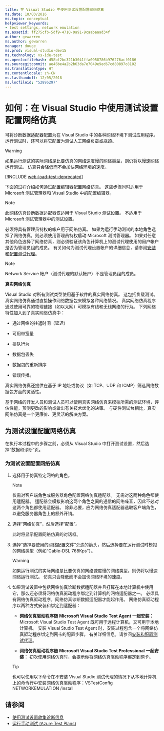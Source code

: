 ```yaml
---
title: 在 Visual Studio 中使用测试设置配置网络仿真
ms.date: 10/03/2016
ms.topic: conceptual
helpviewer_keywords:
- test settings, network emulation
ms.assetid: ff275cfb-5df9-4710-9a91-9caabaaad34f
author: gewarren
ms.author: gewarren
manager: douge
ms.prod: visual-studio-dev15
ms.technology: vs-ide-test
ms.openlocfilehash: d58bf2bc321b3041ffa0958786b976276acf0186
ms.sourcegitcommit: ae46be4a2b2b63da7e7049e9ed67cd80897c8102
ms.translationtype: HT
ms.contentlocale: zh-CN
ms.lasthandoff: 12/05/2018
ms.locfileid: "52896297"
---
```

# <a name="how-to-configure-network-emulation-using-test-settings-in-visual-studio"></a>如何：在 Visual Studio 中使用测试设置配置网络仿真

可将诊断数据适配器配置为在 Visual Studio 中的各种网络环境下测试应用程序。 运行测试时，还可以将它配置为测试人工网络负载或瓶颈。

> [!WARNING]
> 如果运行测试的实际网络是比要仿真的网络速度慢的网络类型，则仍将以慢速网络运行测试。 仿真只会降低而不会加快网络环境的速度。

[!INCLUDE [web-load-test-deprecated](includes/web-load-test-deprecated.md)]

下面的过程介绍如何通过配置编辑器配置网络仿真。 这些步骤同时适用于 Microsoft 测试管理器和 Visual Studio 中的配置编辑器。

> [!NOTE]
> 此网络仿真诊断数据适配器仅适用于 Visual Studio 测试设置。 不适用于 Microsoft 测试管理器中的测试设置。

必须将具有管理员特权的帐户用于网络仿真。 如果为运行手动测试的本地角色选择了网络仿真，则必须使用管理员特权启动 Microsoft 测试管理器。 如果对任意其他角色选择了网络仿真，则必须验证该角色计算机上的测试代理使用的用户帐户是否为管理员组的成员。 有关如何为测试代理设置帐户的详细信息，请参阅[安装和配置测试代理](../test/lab-management/install-configure-test-agents.md)。

> [!NOTE]
> Network Service 帐户（测试代理的默认帐户）不是管理员组的成员。

**真实网络仿真**

Visual Studio 对所有测试类型使用基于软件的真实网络仿真。 这包括负载测试。 真实网络仿真通过直接操作网络数据包来模拟各种网络情况。 真实网络仿真程序通过使用可靠的物理链接（如以太网）可模拟有线和无线网络的行为。 下列网络特性加入到了真实网络仿真中：

- 通过网络的往返时间（延迟）

- 可用带宽量

- 排队行为

- 数据包丢失

- 数据包的重新排序

- 错误传播。

真实网络仿真还提供在基于 IP 地址或协议（如 TCP、UDP 和 ICMP）筛选网络数据包方面的灵活性。

基于网络的开发人员和测试人员可以使用真实网络仿真来模拟所需的测试环境，评估性能，预测更改的影响或做出有关技术优化的决策。 与硬件测试台相比，真实网络仿真是一个更廉价、更灵活的解决方案。

## <a name="configure-network-emulation-for-your-test-settings"></a>为测试设置配置网络仿真

在执行本过程中的步骤之前，必须从 Visual Studio 中打开测试设置，然后选择“数据和诊断”页。

### <a name="to-configure-network-emulation-for-your-test-settings"></a>为测试设置配置网络仿真

1.  选择用于仿真特定网络的角色。

    > [!NOTE]
    > 仅需对客户端角色或服务器角色配置网络仿真适配器。 无需对这两种角色都使用适配器。 适配器会模拟影响这两个角色之间的通信的网络噪音，因此不必对这两个角色都使用适配器。 除非必要，应为网络仿真适配器选取客户端角色，以避免服务器角色上的额外开销。

2.  选择“网络仿真”，然后选择“配置”。

     此时将显示配置网络仿真的对话框。

3.  选择“选择要使用的网络配置文件”旁边的箭头，然后选择要在运行测试时模拟的网络类型（例如“Cable-DSL 768Kps”）。

    > [!WARNING]
    > 如果运行测试的实际网络是比要仿真的网络速度慢的网络类型，则仍将以慢速网络运行测试。 仿真只会降低而不会加快网络环境的速度。

4.  如果测试设置中包括网络仿真诊断数据适配器并且打算在本地计算机中使用它，那么还必须将网络仿真驱动程序绑定到计算机的网络适配器之一。 必须具有网络仿真驱动程序，网络仿真诊断数据适配器才能起作用。 网络仿真驱动程序以两种方式安装和绑定到适配器：

    -   **网络仿真驱动程序随 Microsoft Visual Studio Test Agent 一起安装：** Microsoft Visual Studio Test Agent 既可用于远程计算机，又可用于本地计算机。 安装 Visual Studio Test Agent 时，安装过程包含一个将网络仿真驱动程序绑定到网卡的配置步骤。 有关详细信息，请参阅[安装和配置测试代理](../test/lab-management/install-configure-test-agents.md)。

    -   **网络仿真驱动程序随 Microsoft Visual Studio Test Professional 一起安装：** 初次使用网络仿真时，会提示你将网络仿真驱动程序绑定到网卡。

    > [!TIP]
    > 也可以使用以下命令在不安装 Visual Studio 测试代理的情况下从本地计算机上的命令行中安装网络仿真驱动程序：VSTestConfig NETWORKEMULATION /install

## <a name="see-also"></a>请参阅

- [使用测试设置收集诊断信息](../test/collect-diagnostic-information-using-test-settings.md)
- [运行手动测试 (Azure Test Plans)](/azure/devops/test/run-manual-tests?view=vsts)